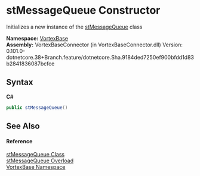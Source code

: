 # stMessageQueue Constructor 
 

Initializes a new instance of the <a href="T_VortexBase_stMessageQueue.md">stMessageQueue</a> class

**Namespace:**&nbsp;<a href="N_VortexBase.md">VortexBase</a><br />**Assembly:**&nbsp;VortexBaseConnector (in VortexBaseConnector.dll) Version: 0.101.0-dotnetcore.38+Branch.feature/dotnetcore.Sha.9184ded7250ef900bfdd1d83b2841836087bcfce

## Syntax

**C#**<br />
``` C#
public stMessageQueue()
```


## See Also


#### Reference
<a href="T_VortexBase_stMessageQueue.md">stMessageQueue Class</a><br /><a href="Overload_VortexBase_stMessageQueue__ctor.md">stMessageQueue Overload</a><br /><a href="N_VortexBase.md">VortexBase Namespace</a><br />